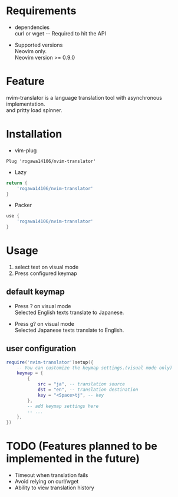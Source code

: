 # Requirements
* dependencies  
curl or wget -- Required to hit the API  

* Supported versions  
Neovim only.  
Neovim version >= 0.9.0  

# Feature
nvim-translator is a language translation tool with asynchronous implementation.  
and pritty load spinner.  

# Installation
* vim-plug  

``` vim
Plug 'rogawa14106/nvim-translator'
```

* Lazy  

``` lua
return {
    'rogawa14106/nvim-translator'
}
```

* Packer  

``` lua
use {
    'rogawa14106/nvim-translator'
}
```

# Usage
1. select text on visual mode  
2. Press configured keymap

## default keymap
* Press <Leader>? on visual mode  
Selected English texts translate to Japanese.  

* Press <Leader>g? on visual mode  
Selected Japanese texts translate to English.  

## user configuration

``` lua
require('nvim-translator')setup({
    -- You can customize the keymap settings.(visual mode only)
    keymap = {
        {
            src = "ja", -- translation source
            dst = "en", -- translation destination
            key = "<Space>tj", -- key
        },
        -- add keymap settings here
        -- ...
    },
})
```

# TODO (Features planned to be implemented in the future)
* Timeout when translation fails
* Avoid relying on curl/wget  
* Ability to view translation history  

